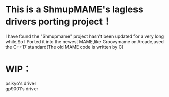 # This is a ShmupMAME's lagless drivers porting project！
I have found the "Shmupmame" project hasn't been updated for a very long while,So I Ported it into the newest MAME,like Groovymame or Arcade,used the C++17 standard(The old MAME code is written by C)
# WIP：
psikyo's driver  
gp9001's driver
